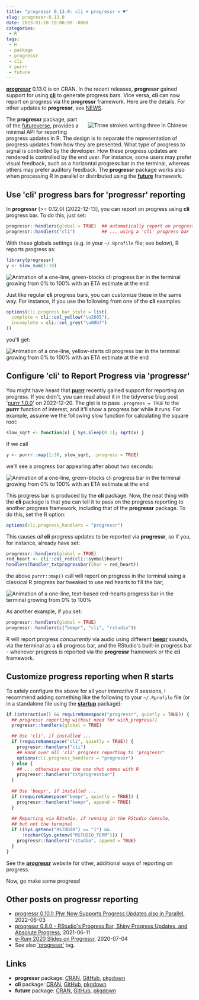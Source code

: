 ```yaml
---
title: "progressr 0.13.0: cli + progressr = ♥"
slug: progressr-0.13.0
date: 2023-01-10 19:00:00 -0800
categories:
 - R
tags:
 - R
 - package
 - progressr
 - cli
 - purrr
 - future
---
```


**[progressr]** 0.13.0 is on CRAN.  In the recent releases,
**progressr** gained support for using **[cli]** to generate progress
bars.  Vice versa, **cli** can now report on progress via the
**progressr** framework.  Here are the details.  For other updates to
**progressr**, see [NEWS].

<div style="padding: 2ex; float: right;"/>
 <center>
   <img src="/post/three_in_chinese.gif" alt="Three strokes writing three in Chinese"/>
 </center>
</div>

The **progressr** package, part of the [futureverse], provides a
minimal API for reporting progress updates in R. The design is to
separate the representation of progress updates from how they are
presented. What type of progress to signal is controlled by the
developer. How these progress updates are rendered is controlled by
the end user. For instance, some users may prefer visual feedback,
such as a horizontal progress bar in the terminal, whereas others may
prefer auditory feedback.  The **progressr** package works also when
processing R in parallel or
distributed using the **[future]** framework.  



## Use 'cli' progress bars for 'progressr' reporting

In **progressr** (>= 0.12.0) [2022-12-13], you can report on progress
using **cli** progress bar. To do this, just set:

```r
progressr::handlers(global = TRUE)  ## automatically report on progress
progressr::handlers("cli")          ## ... using a 'cli' progress bar
```

With these globals settings (e.g. in your `~/.Rprofile` file; see
below), R reports progress as:

```r
library(progressr)
y <- slow_sum(1:10)
```

![Animation of a one-line, green-blocks cli progress bar in the terminal growing from 0% to 100% with an ETA estimate at the end](/post/handler_cli-default-slow_sum.svg)


Just like regular **cli** progress bars, you can customize these in
the same way.  For instance, if you use the following from one of the
**cli** examples:

```r
options(cli.progress_bar_style = list(
  complete = cli::col_yellow("\u2605"),
  incomplete = cli::col_grey("\u00b7")
))
```

you'll get:

![Animation of a one-line, yellow-starts cli progress bar in the terminal growing from 0% to 100% with an ETA estimate at the end](/post/handler_cli-default-slow_sum-yellow-starts.svg)



## Configure 'cli' to Report Progress via 'progressr'

You might have heard that **[purrr]** recently gained support for
reporting on progress.  If you didn't, you can read about it in the
tidyverse blog post '[purrr 1.0.0]' on 2022-12-20.  The gist is to
pass `.progress = TRUE` to the **purrr** function of interest, and
it'll show a progress bar while it runs.  For example, assume we the
following slow function for calculating the square root:

```r
slow_sqrt <- function(x) { Sys.sleep(0.1); sqrt(x) }
```

If we call

```r
y <- purrr::map(1:30, slow_sqrt, .progress = TRUE)
```

we'll see a progress bar appearing after about two seconds:

![Animation of a one-line, green-blocks cli progress bar in the terminal growing from 0% to 100% with an ETA estimate at the end](/post/handler_cli-default.svg)

This progress bar is produced by the **cli** package.  Now, the neat
thing with the **cli** package is that you can tell it to pass on the
progress reporting to another progress framework, including that of
the **progressr** package.  To do this, set the R option:

```r
options(cli.progress_handlers = "progressr")
```

This causes _all_ **cli** progress updates to be reported via
**progressr**, so if you, for instance, already have set:

```r
progressr::handlers(global = TRUE)
red_heart <- cli::col_red(cli::symbol$heart)
handlers(handler_txtprogressbar(char = red_heart))
```

the above `purrr::map()` call will report on progress in the terminal
using a classical R progress bar tweaked to use red hearts to fill the
bar;

![Animation of a one-line, text-based red-hearts progress bar in the terminal growing from 0% to 100%](/post/handler_txtprogressbar-custom-hearts.svg)


As another example, if you set:

```r
progressr::handlers(global = TRUE)
progressr::handlers(c("beepr", "cli", "rstudio"))
```

R will report progress _concurrently_ via audio using different
**[beepr]** sounds, via the terminal as a **cli** progress bar, and
the RStudio's built-in progress bar - whenever progress is reported
via the **progressr** framework _or_ the **cli** framework.


## Customize progress reporting when R starts

To safely configure the above for all your _interactive_ R sessions, I
recommend adding something like the following to your `~/.Rprofile`
file (or in a standalone file using the **[startup]** package):

```r
if (interactive() && requireNamespace("progressr", quietly = TRUE)) {
  ## progressr reporting without need for with_progress()
  progressr::handlers(global = TRUE)

  ## Use 'cli', if installed ...
  if (requireNamespace("cli", quietly = TRUE)) {
    progressr::handlers("cli")
    ## Hand over all 'cli' progress reporting to 'progressr'
    options(cli.progress_handlers = "progressr")
  } else {
    ## ... otherwise use the one that comes with R
    progressr::handlers("txtprogressbar")
  }
  
  ## Use 'beepr', if installed ...
  if (requireNamespace("beepr", quietly = TRUE)) {
    progressr::handlers("beepr", append = TRUE)
  }
  
  ## Reporting via RStudio, if running in the RStudio Console,
  ## but not the terminal
  if ((Sys.getenv("RSTUDIO") == "1") && 
      !nzchar(Sys.getenv("RSTUDIO_TERM"))) {
    progressr::handlers("rstudio", append = TRUE)
  }
}
```

See the **[progressr]** website for other, additional ways of
reporting on progress.


Now, go make some progress!



## Other posts on progressr reporting

* [progressr 0.10.1: Plyr Now Supports Progress Updates also in Parallel](/2022/06/03/progressr-0.10.1/), 2022-06-03
* [progressr 0.8.0 - RStudio's Progress Bar, Shiny Progress Updates, and Absolute Progress](/2021/06/11/progressr-0.8.0/), 2021-06-11
* [e-Rum 2020 Slides on Progressr](/2020/07/04/progressr-erum2020-slides/), 2020-07-04
* See also ['progressr'](/tags/#progressr-list) tag.


## Links

* **progressr** package: [CRAN](https://cran.r-project.org/package=progressr), [GitHub](https://github.com/HenrikBengtsson/progressr), [pkgdown](https://progressr.futureverse.org)
* **cli** package: [CRAN](https://cran.r-project.org/package=cli), [GitHub](https://github.com/HenrikBengtsson/progressr), [pkgdown](https://cli.r-lib.org/)
* **future** package: [CRAN](https://cran.r-project.org/package=future), [GitHub](https://github.com/HenrikBengtsson/future), [pkgdown](https://future.futureverse.org)


[NEWS]: https://progressr.futureverse.org/news/index.html
[progressr]: https://progressr.futureverse.org
[futureverse]: https://www.futureverse.org
[future]: https://future.futureverse.org
[purrr 1.0.0]: https://www.tidyverse.org/blog/2022/12/purrr-1-0-0/#progress-bars
[purrr]: https://purrr.tidyverse.org/
[cli]: https://cli.r-lib.org/
[beepr]: https://cran.r-project.org/package=beepr
[startup]: https://cran.r-project.org/package=startup
